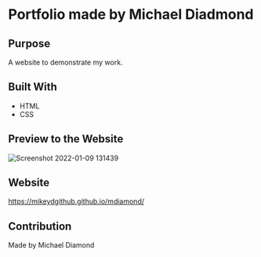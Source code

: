 # Portfolio made by Michael Diadmond

## Purpose
A website to demonstrate my work.

## Built With
* HTML
* CSS

## Preview to the Website
![Screenshot 2022-01-09 131439](https://user-images.githubusercontent.com/94988620/148694978-99ed65e9-6418-419c-9f72-c02797d2743d.png)



## Website
https://mikeydgithub.github.io/mdiamond/

## Contribution
Made by Michael Diamond
